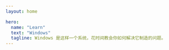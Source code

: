 ```yaml
---
layout: home

hero:
  name: "Learn"
  text: "Windows"
  tagline: Windows 是这样一个系统，花时间教会你如何解决它制造的问题。
---
```


